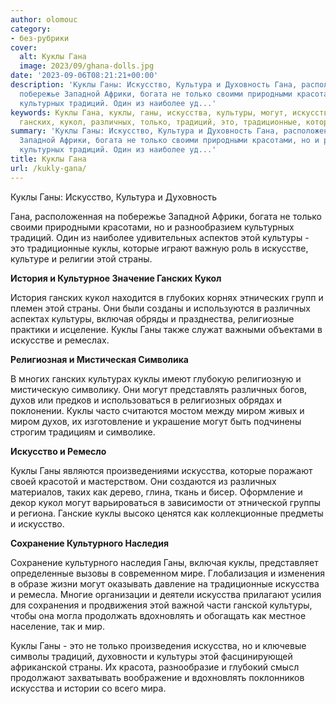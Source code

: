 ```yaml
---
author: olomouc
category:
- без-рубрики
cover:
  alt: Куклы Гана
  image: 2023/09/ghana-dolls.jpg
date: '2023-09-06T08:21:21+00:00'
description: 'Куклы Ганы: Искусство, Культура и Духовность Гана, расположенная на
  побережье Западной Африки, богата не только своими природными красотами, но и разнообразием
  культурных традиций. Один из наиболее уд...'
keywords: Куклы Гана, куклы, ганы, искусства, культуры, могут, искусство, страны,
  ганских, кукол, различных, только, традиций, это, традиционные, которые
summary: 'Куклы Ганы: Искусство, Культура и Духовность Гана, расположенная на побережье
  Западной Африки, богата не только своими природными красотами, но и разнообразием
  культурных традиций. Один из наиболее уд...'
title: Куклы Гана
url: /kukly-gana/
---
```


Куклы Ганы: Искусство, Культура и Духовность

Гана, расположенная на побережье Западной Африки, богата не только своими природными красотами, но и разнообразием культурных традиций. Один из наиболее удивительных аспектов этой культуры \- это традиционные куклы, которые играют важную роль в искусстве, культуре и религии этой страны.

**История и Культурное Значение Ганских Кукол**

История ганских кукол находится в глубоких корнях этнических групп и племен этой страны. Они были созданы и используются в различных аспектах культуры, включая обряды и празднества, религиозные практики и исцеление. Куклы Ганы также служат важными объектами в искусстве и ремеслах.

**Религиозная и Мистическая Символика**

В многих ганских культурах куклы имеют глубокую религиозную и мистическую символику. Они могут представлять различных богов, духов или предков и использоваться в религиозных обрядах и поклонении. Куклы часто считаются мостом между миром живых и миром духов, их изготовление и украшение могут быть подчинены строгим традициям и символике.

**Искусство и Ремесло**

Куклы Ганы являются произведениями искусства, которые поражают своей красотой и мастерством. Они создаются из различных материалов, таких как дерево, глина, ткань и бисер. Оформление и декор кукол могут варьироваться в зависимости от этнической группы и региона. Ганские куклы высоко ценятся как коллекционные предметы и искусство.

**Сохранение Культурного Наследия**

Сохранение культурного наследия Ганы, включая куклы, представляет определенные вызовы в современном мире. Глобализация и изменения в образе жизни могут оказывать давление на традиционные искусства и ремесла. Многие организации и деятели искусства прилагают усилия для сохранения и продвижения этой важной части ганской культуры, чтобы она могла продолжать вдохновлять и обогащать как местное население, так и мир.

Куклы Ганы \- это не только произведения искусства, но и ключевые символы традиций, духовности и культуры этой фасцинирующей африканской страны. Их красота, разнообразие и глубокий смысл продолжают захватывать воображение и вдохновлять поклонников искусства и истории со всего мира.